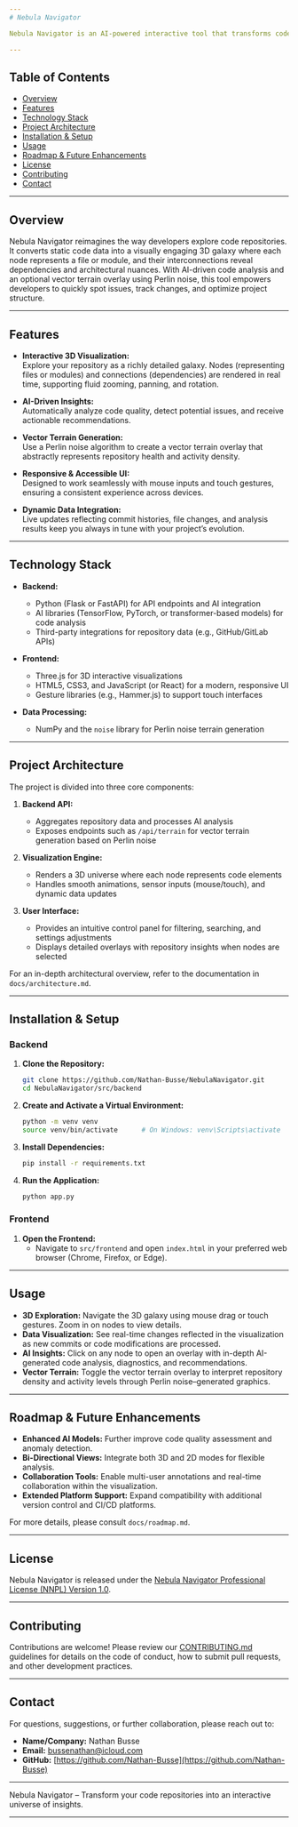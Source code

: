 ```yaml
---
# Nebula Navigator

Nebula Navigator is an AI-powered interactive tool that transforms code repository analysis into an immersive 3D experience. By visualizing your code as a dynamic galaxy, the tool provides cutting-edge insights into code quality, structure, and dependencies. Its core features—such as vector terrain rendering using Perlin noise and real-time AI-driven analysis—enable seamless navigation and deep understanding of complex codebases.

---
```


## Table of Contents

- [Overview](#overview)
- [Features](#features)
- [Technology Stack](#technology-stack)
- [Project Architecture](#project-architecture)
- [Installation & Setup](#installation--setup)
- [Usage](#usage)
- [Roadmap & Future Enhancements](#roadmap--future-enhancements)
- [License](#license)
- [Contributing](#contributing)
- [Contact](#contact)

---

## Overview

Nebula Navigator reimagines the way developers explore code repositories. It converts static code data into a visually engaging 3D galaxy where each node represents a file or module, and their interconnections reveal dependencies and architectural nuances. With AI-driven code analysis and an optional vector terrain overlay using Perlin noise, this tool empowers developers to quickly spot issues, track changes, and optimize project structure.

---

## Features

- **Interactive 3D Visualization:**  
  Explore your repository as a richly detailed galaxy. Nodes (representing files or modules) and connections (dependencies) are rendered in real time, supporting fluid zooming, panning, and rotation.

- **AI-Driven Insights:**  
  Automatically analyze code quality, detect potential issues, and receive actionable recommendations.

- **Vector Terrain Generation:**  
  Use a Perlin noise algorithm to create a vector terrain overlay that abstractly represents repository health and activity density.

- **Responsive & Accessible UI:**  
  Designed to work seamlessly with mouse inputs and touch gestures, ensuring a consistent experience across devices.

- **Dynamic Data Integration:**  
  Live updates reflecting commit histories, file changes, and analysis results keep you always in tune with your project’s evolution.

---

## Technology Stack

- **Backend:**  
  - Python (Flask or FastAPI) for API endpoints and AI integration  
  - AI libraries (TensorFlow, PyTorch, or transformer-based models) for code analysis  
  - Third-party integrations for repository data (e.g., GitHub/GitLab APIs)

- **Frontend:**  
  - Three.js for 3D interactive visualizations  
  - HTML5, CSS3, and JavaScript (or React) for a modern, responsive UI  
  - Gesture libraries (e.g., Hammer.js) to support touch interfaces

- **Data Processing:**  
  - NumPy and the `noise` library for Perlin noise terrain generation

---

## Project Architecture

The project is divided into three core components:

1. **Backend API:**  
   - Aggregates repository data and processes AI analysis  
   - Exposes endpoints such as `/api/terrain` for vector terrain generation based on Perlin noise

2. **Visualization Engine:**  
   - Renders a 3D universe where each node represents code elements  
   - Handles smooth animations, sensor inputs (mouse/touch), and dynamic data updates

3. **User Interface:**  
   - Provides an intuitive control panel for filtering, searching, and settings adjustments  
   - Displays detailed overlays with repository insights when nodes are selected

For an in-depth architectural overview, refer to the documentation in `docs/architecture.md`.

---

## Installation & Setup

### Backend

1. **Clone the Repository:**
   ```bash
   git clone https://github.com/Nathan-Busse/NebulaNavigator.git
   cd NebulaNavigator/src/backend
   ```

2. **Create and Activate a Virtual Environment:**
   ```bash
   python -m venv venv
   source venv/bin/activate      # On Windows: venv\Scripts\activate
   ```

3. **Install Dependencies:**
   ```bash
   pip install -r requirements.txt
   ```

4. **Run the Application:**
   ```bash
   python app.py
   ```

### Frontend

1. **Open the Frontend:**
   - Navigate to `src/frontend` and open `index.html` in your preferred web browser (Chrome, Firefox, or Edge).

---

## Usage

- **3D Exploration:** Navigate the 3D galaxy using mouse drag or touch gestures. Zoom in on nodes to view details.
- **Data Visualization:** See real-time changes reflected in the visualization as new commits or code modifications are processed.
- **AI Insights:** Click on any node to open an overlay with in-depth AI-generated code analysis, diagnostics, and recommendations.
- **Vector Terrain:** Toggle the vector terrain overlay to interpret repository density and activity levels through Perlin noise–generated graphics.

---

## Roadmap & Future Enhancements

- **Enhanced AI Models:** Further improve code quality assessment and anomaly detection.
- **Bi-Directional Views:** Integrate both 3D and 2D modes for flexible analysis.
- **Collaboration Tools:** Enable multi-user annotations and real-time collaboration within the visualization.
- **Extended Platform Support:** Expand compatibility with additional version control and CI/CD platforms.
  
For more details, please consult `docs/roadmap.md`.

---

## License

Nebula Navigator is released under the [Nebula Navigator Professional License (NNPL) Version 1.0](LICENSE).

---

## Contributing

Contributions are welcome! Please review our [CONTRIBUTING.md](CONTRIBUTING.md) guidelines for details on the code of conduct, how to submit pull requests, and other development practices.

---

## Contact

For questions, suggestions, or further collaboration, please reach out to:

- **Name/Company:** Nathan Busse
- **Email:** bussenathan@icloud.com
- **GitHub:** [https://github.com/Nathan-Busse](https://github.com/Nathan-Busse)

---

Nebula Navigator – Transform your code repositories into an interactive universe of insights.

---

